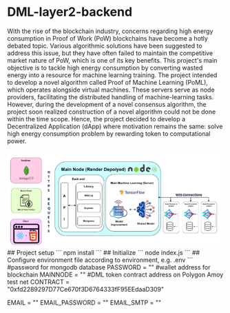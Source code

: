 # DML-layer2-backend

With the rise of the blockchain industry, concerns regarding high energy consumption in Proof of Work (PoW) blockchains have become a hotly debated topic. Various algorithmic solutions have been suggested to address this issue, but they have often failed to maintain the competitive market nature of PoW, which is one of its key benefits. This project's main objective is to tackle high energy consumption by converting wasted energy into a resource for machine learning training. The project intended to develop a novel algorithm called Proof of Machine Learning (PoML), which operates alongside virtual machines. These servers serve as node providers, facilitating the distributed handling of machine-learning tasks. However, during the development of a novel consensus algorithm, the project soon realized construction of a novel algorithm could not be done within the time scope.  Hence, the project decided to develop a Decentralized Application (dApp) where motivation remains the same: solve high energy consumption problem by rewarding token to computational power.
<div align="center">
	<img src="./Picture1.png">
</div>
## Project setup
```
npm install
```
## Initialize
```
node index.js
```
## Configure environment file according to environment, e.g. .env 
```
#password for mongodb database
PASSWORD = ""
#wallet address for blockchain
MAINNODE = ""
#DML token contract address on Polygon Amoy test net
CONTRACT = "0xfd2289297D77Ce670f3D6764333fF95EEdaaD309"

EMAIL = ""
EMAIL_PASSWORD = ""
EMAIL_SMTP = ""
```

